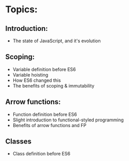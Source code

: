 # Topics:
## Introduction:
- The state of JavaScript, and it's evolution
## Scoping:
- Variable definition before ES6
- Variable hoisting
- How ES6 changed this
- The benefits of scoping & immutability

## Arrow functions:
- Function definition before ES6
- Slight introduction to functional-styled programming
- Benefits of arrow functions and FP

## Classes
- Class definition before ES6
